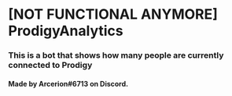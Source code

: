 ﻿# [NOT FUNCTIONAL ANYMORE] ProdigyAnalytics

### This is a bot that shows how many people are currently connected to Prodigy

#### Made by Arcerion#6713 on Discord. 
